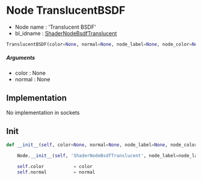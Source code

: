 # Node TranslucentBSDF

- Node name : 'Translucent BSDF'
- bl_idname : [ShaderNodeBsdfTranslucent](https://docs.blender.org/api/current/bpy.types.ShaderNodeBsdfTranslucent.html)


``` python
TranslucentBSDF(color=None, normal=None, node_label=None, node_color=None, **kwargs)
```
##### Arguments

- color : None
- normal : None

## Implementation

No implementation in sockets

## Init

``` python
def __init__(self, color=None, normal=None, node_label=None, node_color=None, **kwargs):

    Node.__init__(self, 'ShaderNodeBsdfTranslucent', node_label=node_label, node_color=node_color, **kwargs)

    self.color           = color
    self.normal          = normal
```
